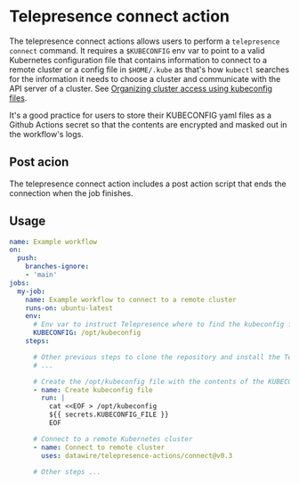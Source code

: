 # Telepresence connect action

The telepresence connect actions allows users to perform a `telepresence connect` command. It requires a `$KUBECONFIG` env var to point to a valid Kubernetes configuration file that contains information to connect to a remote cluster or a config file in `$HOME/.kube` as that's how `kubectl` searches for the information it needs to choose a cluster and communicate with the API server of a cluster. See [Organizing cluster access using kubeconfig files](https://kubernetes.io/docs/concepts/configuration/organize-cluster-access-kubeconfig/).

It's a good practice for users to store their KUBECONFIG yaml files as a Github Actions secret so that the contents are encrypted and masked out in the workflow's logs.

## Post acion

The telepresence connect action includes a post action script that ends the connection when the job finishes.

## Usage

```yaml
name: Example workflow
on:
  push:
    branches-ignore:
    - 'main'
jobs:
  my-job:
    name: Example workflow to connect to a remote cluster
    runs-on: ubuntu-latest
    env:
      # Env var to instruct Telepresence where to find the kubeconfig file
      KUBECONFIG: /opt/kubeconfig
    steps:

      # Other previous steps to clone the repository and install the Telepresence binary...
      # ...

      # Create the /opt/kubeconfig file with the contents of the KUBECONFIG_FILE secret.
      - name: Create kubeconfig file 
        run: |
          cat <<EOF > /opt/kubeconfig
          ${{ secrets.KUBECONFIG_FILE }}
          EOF

      # Connect to a remote Kubernetes cluster
      - name: Connect to remote cluster
        uses: datawire/telepresence-actions/connect@v0.3

      # Other steps ...
```
